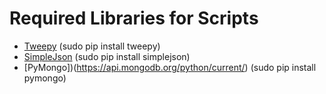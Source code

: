 # Required Libraries for Scripts

* [Tweepy](https://pypi.python.org/pypi/tweepy/3.5.0) (sudo pip install tweepy)
* [SimpleJson](https://pypi.python.org/pypi/simplejson/) (sudo pip install simplejson)
* [PyMongo])(https://api.mongodb.org/python/current/) (sudo pip install pymongo)

